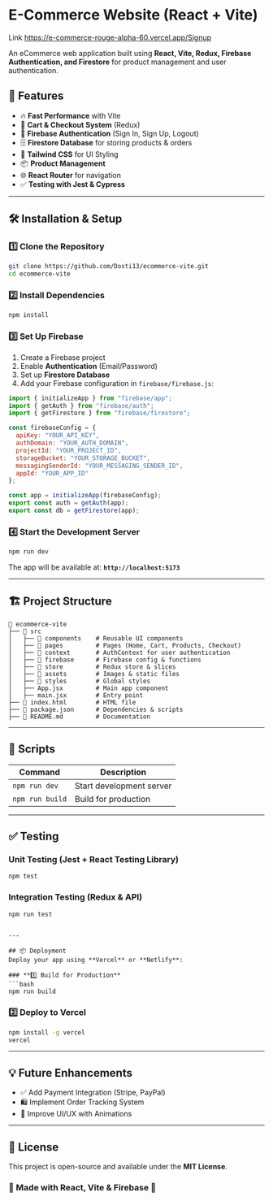# E-Commerce Website (React + Vite)
Link 
https://e-commerce-rouge-alpha-60.vercel.app/Signup

An eCommerce web application built using **React, Vite, Redux, Firebase Authentication, and Firestore** for product management and user authentication.

## 🚀 Features
- 🔥 **Fast Performance** with Vite
- 🛒 **Cart & Checkout System** (Redux)
- 🔑 **Firebase Authentication** (Sign In, Sign Up, Logout)
- 🗄 **Firestore Database** for storing products & orders
- 🎨 **Tailwind CSS** for UI Styling
- 📦 **Product Management**
- 🌐 **React Router** for navigation
- ✅ **Testing with Jest & Cypress**

---

## 🛠️ Installation & Setup

### 1️⃣ Clone the Repository
```bash
git clone https://github.com/Dosti13/ecommerce-vite.git
cd ecommerce-vite
```

### 2️⃣ Install Dependencies
```bash
npm install
```

### 3️⃣ Set Up Firebase
1. Create a Firebase project
2. Enable **Authentication** (Email/Password)
3. Set up **Firestore Database**
4. Add your Firebase configuration in `firebase/firebase.js`:

```js
import { initializeApp } from "firebase/app";
import { getAuth } from "firebase/auth";
import { getFirestore } from "firebase/firestore";

const firebaseConfig = {
  apiKey: "YOUR_API_KEY",
  authDomain: "YOUR_AUTH_DOMAIN",
  projectId: "YOUR_PROJECT_ID",
  storageBucket: "YOUR_STORAGE_BUCKET",
  messagingSenderId: "YOUR_MESSAGING_SENDER_ID",
  appId: "YOUR_APP_ID"
};

const app = initializeApp(firebaseConfig);
export const auth = getAuth(app);
export const db = getFirestore(app);
```

### 4️⃣ Start the Development Server
```bash
npm run dev
```

The app will be available at: **`http://localhost:5173`**

---

## 🏗️ Project Structure
```
📂 ecommerce-vite
├── 📂 src
│   ├── 📂 components    # Reusable UI components
│   ├── 📂 pages         # Pages (Home, Cart, Products, Checkout)
│   ├── 📂 context       # AuthContext for user authentication
│   ├── 📂 firebase      # Firebase config & functions
│   ├── 📂 store         # Redux store & slices
│   ├── 📂 assets        # Images & static files
│   ├── 📂 styles        # Global styles
│   ├── App.jsx         # Main app component
│   ├── main.jsx        # Entry point
├── 📄 index.html        # HTML file
├── 📄 package.json      # Dependencies & scripts
├── 📄 README.md         # Documentation
```

---

## 📜 Scripts
| Command | Description |
|---------|-------------|
| `npm run dev` | Start development server |
| `npm run build` | Build for production |


---

## ✅ Testing
### **Unit Testing (Jest + React Testing Library)**
```bash
npm test
```

### **Integration Testing (Redux & API)**
```bash
npm run test
```




```

---

## 📦 Deployment
Deploy your app using **Vercel** or **Netlify**:

### **1️⃣ Build for Production**
```bash
npm run build
```

### **2️⃣ Deploy to Vercel**
```bash
npm install -g vercel
vercel
```



---

## 💡 Future Enhancements
- ✅ Add Payment Integration (Stripe, PayPal)
- 🛍️ Implement Order Tracking System
- 🎨 Improve UI/UX with Animations

---

## 📜 License
This project is open-source and available under the **MIT License**.

### 💙 Made with React, Vite & Firebase 🚀


